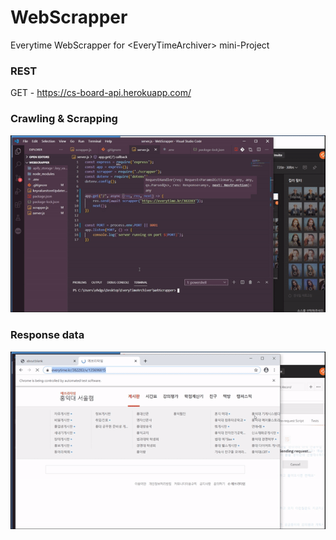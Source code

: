 # WebScrapper
Everytime WebScrapper for &lt;EveryTimeArchiver> mini-Project

### REST
GET - https://cs-board-api.herokuapp.com/


### Crawling & Scrapping
![Image of scrapping](https://raw.githubusercontent.com/wonAdam/WebScrapper/master/ezgif-6-b467455bb803.gif)




### Response data
![Image of response data](https://raw.githubusercontent.com/wonAdam/WebScrapper/master/ezgif.com-video-to-gif%20(1).gif)
